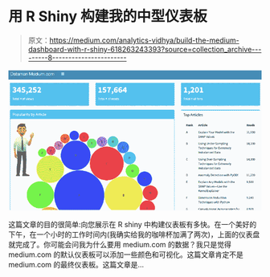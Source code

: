 # 用 R Shiny 构建我的中型仪表板

> 原文：<https://medium.com/analytics-vidhya/build-the-medium-dashboard-with-r-shiny-618263243393?source=collection_archive---------8----------------------->

![](img/47e2c1ce93ec2312431f9b28f5d319f3.png)

这篇文章的目的很简单:向您展示在 R shiny 中构建仪表板有多快。在一个美好的下午，在一个小时的工作时间内(我确实给我的咖啡杯加满了两次)，上面的仪表盘就完成了。你可能会问我为什么要用 medium.com 的数据？我只是觉得 medium.com 的默认仪表板可以添加一些颜色和可视化。这篇文章肯定不是 medium.com 的最终仪表板。这篇文章是…